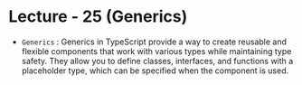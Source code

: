 # Lecture - 25 (Generics)

- <code>Generics</code> : Generics in TypeScript provide a way to create reusable and flexible components that work with various types while maintaining type safety. They allow you to define classes, interfaces, and functions with a placeholder type, which can be specified when the component is used.

